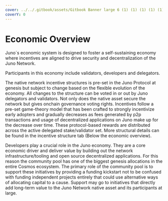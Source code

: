 ```yaml
---
cover: ../../.gitbook/assets/Gitbook Banner large 6 (1) (1) (1) (1) (1) (1) (20).png
coverY: 0
---
```


# Economic Overview

Juno´s economic system is designed to foster a self-sustaining economy where incentives are aligned to drive security and decentralization of the Juno Network.

Participants in this economy include validators, developers and delegators.

The native network incentive structures is pre-set in the Juno Protocol at genesis but subject to change based on the flexible evolution of the economy. All changes to the structure can be voted in or out by Juno delegators and validators. Not only does the native asset secure the network but gives onchain governance voting rights. Incentives follow a pre-set game-theory model that has been crafted to strongly incentivize early adopters and gradually decreases as fees generated by p2p transactions and usage of decentralized applications on Juno make up for the decrease over time. These protocol-based rewards are distributed across the active delegated stake/validator set. More structural details can be found in the incentive structure tab (Below the economic overview).

Developers play a crucial role in the Juno economy. They are a core economic driver and deliver value by building out the network infrastructure/tooling and open source decentralized applications. For this reason the community pool has one of the biggest genesis allocations in the entire Cosmos ecosystem. The primary role of the community pool is to support these initiatives by providing a funding kickstart not to be confused with funding independent projects entirely that could use alternative ways of allocating capital to a cause. Support may go to initiatives that directly add long-term value to the Juno Network native asset and its participants at large.
